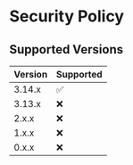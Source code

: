 # Security Policy

## Supported Versions

| Version | Supported          |
| ------- | ------------------ |
| 3.14.x  | :white_check_mark: |
| 3.13.x  | :x:                |
| 2.x.x   | :x:                |
| 1.x.x   | :x:                |
| 0.x.x   | :x:                |
